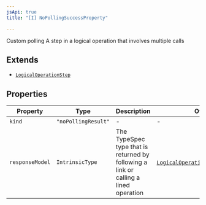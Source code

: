 ```yaml
---
jsApi: true
title: "[I] NoPollingSuccessProperty"

---
```

Custom polling
A step in a logical operation that involves multiple calls

## Extends

- [`LogicalOperationStep`](LogicalOperationStep.md)

## Properties

| Property | Type | Description | Overrides |
| ------ | ------ | ------ | ------ |
| `kind` | `"noPollingResult"` | - | - |
| `responseModel` | `IntrinsicType` | The TypeSpec type that is returned by following a link or calling a lined operation | [`LogicalOperationStep`](LogicalOperationStep.md).`responseModel` |
